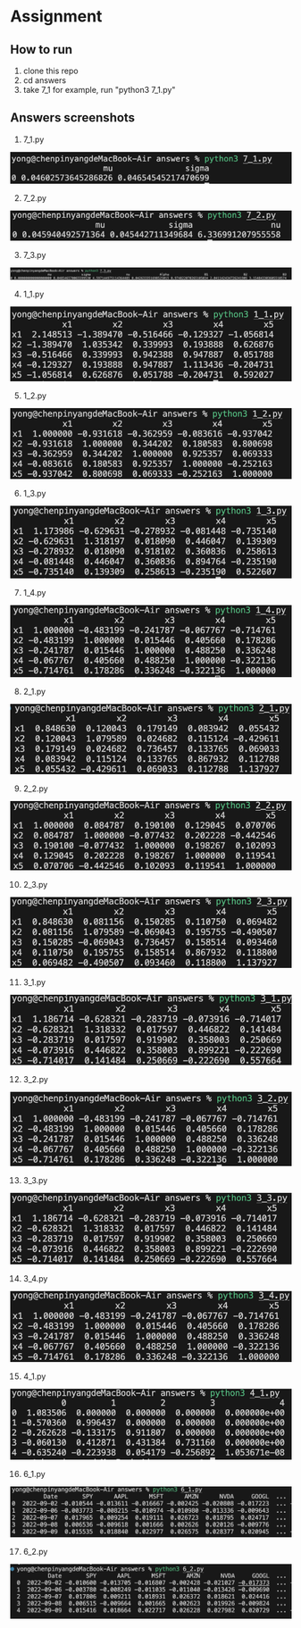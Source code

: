 # Assignment 

## How to run

1. clone this repo
2. cd answers
3. take 7_1 for example, run "python3 7_1.py"

## Answers screenshots

1. 7_1.py

![alt text](image.png)

2. 7_2.py

![alt text](image-1.png)

3. 7_3.py

![alt text](image-3.png)

4. 1_1.py

![alt text](image-4.png)

5. 1_2.py

![alt text](image-5.png)

6. 1_3.py

![alt text](image-6.png)

7. 1_4.py

![alt text](image-7.png)

8. 2_1.py

![alt text](image-8.png)

9. 2_2.py

![alt text](image-9.png)

10. 2_3.py

![alt text](image-10.png)

11. 3_1.py

![alt text](image-11.png)

12. 3_2.py

![alt text](image-12.png)

13. 3_3.py

![alt text](image-13.png)

14. 3_4.py

![alt text](image-14.png)

15. 4_1.py

![alt text](image-15.png)

16. 6_1.py

![alt text](image-18.png)

17. 6_2.py

![alt text](image-19.png)
